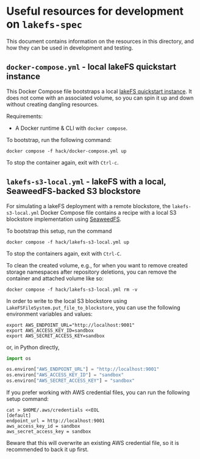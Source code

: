 # Useful resources for development on `lakefs-spec`

This document contains information on the resources in this directory, and how they can be used in development and testing.

## `docker-compose.yml` - local lakeFS quickstart instance

This Docker Compose file bootstraps a local [lakeFS quickstart instance](https://docs.lakefs.io/quickstart/launch.html).
It does not come with an associated volume, so you can spin it up and down without creating dangling resources.

Requirements:
* A Docker runtime & CLI with `docker compose`.

To bootstrap, run the following command:

```shell
docker compose -f hack/docker-compose.yml up
```

To stop the container again, exit with `Ctrl-c`.

## `lakefs-s3-local.yml` - lakeFS with a local, SeaweedFS-backed S3 blockstore

For simulating a lakeFS deployment with a remote blockstore, the `lakefs-s3-local.yml` Docker Compose file contains a
recipe with a local S3 blockstore implementation using [SeaweedFS](https://github.com/seaweedfs/seaweedfs/wiki).

To bootstrap this setup, run the command

```shell
docker compose -f hack/lakefs-s3-local.yml up
```

To stop the containers again, exit with `Ctrl-C`.

To clean the created volume, e.g., for when you want to remove created storage namespaces after repository deletions,
you can remove the container and attached volume like so:

```shell
docker compose -f hack/lakefs-s3-local.yml rm -v
```

In order to write to the local S3 blockstore using `LakeFSFileSystem.put_file_to_blockstore`, you can use the following
environment variables and values:

```shell
export AWS_ENDPOINT_URL="http://localhost:9001"
export AWS_ACCESS_KEY_ID=sandbox
export AWS_SECRET_ACCESS_KEY=sandbox
```

or, in Python directly,

```python
import os

os.environ["AWS_ENDPOINT_URL"] = "http://localhost:9001"
os.environ["AWS_ACCESS_KEY_ID"] = "sandbox"
os.environ["AWS_SECRET_ACCESS_KEY"] = "sandbox"
```

If you prefer working with AWS credential files, you can run the following setup command:

```shell
cat > $HOME/.aws/credentials <<EOL
[default]
endpoint_url = http://localhost:9001
aws_access_key_id = sandbox
aws_secret_access_key = sandbox
```

Beware that this will overwrite an existing AWS credential file, so it is recommended to back it up first.
